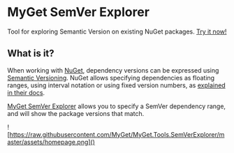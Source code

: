 # MyGet SemVer Explorer

Tool for exploring Semantic Version on existing NuGet packages. [Try it now!](http://semver.myget.org)

## What is it?

When working with [NuGet](https://www.nuget.org), dependency versions can be expressed using [Semantic Versioning](https://www.semver.org). NuGet allows specifying dependencies as floating ranges, using interval notation or using fixed version numbers, as [explained in their docs](http://docs.nuget.org/Create/Versioning).

[MyGet SemVer Explorer](http://semver.myget.org) allows you to specify a SemVer dependency range, and will show the package versions that match.

![https://raw.githubusercontent.com/MyGet/MyGet.Tools.SemVerExplorer/master/assets/homepage.png]()